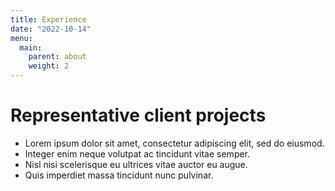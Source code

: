 ```yaml
---
title: Experience
date: "2022-10-14"
menu:
  main:
    parent: about
    weight: 2
---
```


# Representative client projects

+ Lorem ipsum dolor sit amet, consectetur adipiscing elit, sed do eiusmod.
+ Integer enim neque volutpat ac tincidunt vitae semper.
+ Nisl nisi scelerisque eu ultrices vitae auctor eu augue.
+ Quis imperdiet massa tincidunt nunc pulvinar.